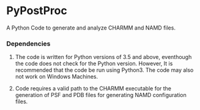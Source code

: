 # PyPostProc
A Python Code to generate and analyze CHARMM and NAMD files. 

### Dependencies
1. The code is written for Python versions of 3.5 and above, eventhough the code does not check for the Python version. However, It is recommended that the code be run using Python3. The code may also not work on Windows Machines. 

2. Code requires a valid path to the CHARMM executable for the generation of PSF and PDB files for generating NAMD configuration files.
